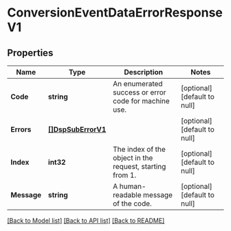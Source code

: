 # ConversionEventDataErrorResponseV1

## Properties
Name | Type | Description | Notes
------------ | ------------- | ------------- | -------------
**Code** | **string** | An enumerated success or error code for machine use. | [optional] [default to null]
**Errors** | [**[]DspSubErrorV1**](DspSubErrorV1.md) |  | [optional] [default to null]
**Index** | **int32** | The index of the object in the request, starting from 1. | [optional] [default to null]
**Message** | **string** | A human-readable message of the code. | [optional] [default to null]

[[Back to Model list]](../README.md#documentation-for-models) [[Back to API list]](../README.md#documentation-for-api-endpoints) [[Back to README]](../README.md)

